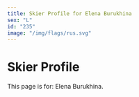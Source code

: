 ```yaml
---
title: Skier Profile for Elena Burukhina
sex: "L"
id: "235"
image: "/img/flags/rus.svg" 
---
```


# Skier Profile

This page is for: Elena Burukhina.
    